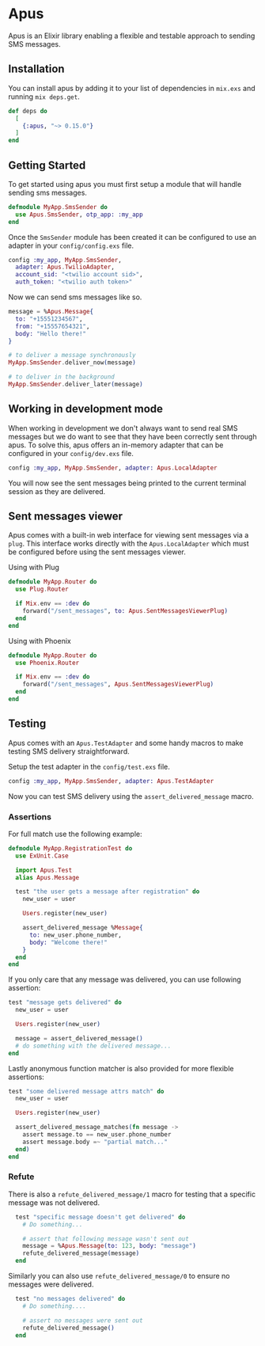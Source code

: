 # Apus

Apus is an Elixir library enabling a flexible and testable approach to sending SMS messages.

## Installation

You can install apus by adding it to your list of dependencies in `mix.exs` and running `mix deps.get`.

```elixir
def deps do
  [
    {:apus, "~> 0.15.0"}
  ]
end
```

## Getting Started

To get started using apus you must first setup a module that will handle sending sms messages.

```elixir
defmodule MyApp.SmsSender do
  use Apus.SmsSender, otp_app: :my_app
end
```

Once the `SmsSender` module has been created it can be configured to use an adapter in your `config/config.exs` file.

```elixir
config :my_app, MyApp.SmsSender,
  adapter: Apus.TwilioAdapter,
  account_sid: "<twilio account sid>",
  auth_token: "<twilio auth token>"
```

Now we can send sms messages like so.

```elixir
message = %Apus.Message{
  to: "+15551234567",
  from: "+15557654321",
  body: "Hello there!"
}

# to deliver a message synchronously
MyApp.SmsSender.deliver_now(message)

# to deliver in the background
MyApp.SmsSender.deliver_later(message)
```

## Working in development mode

When working in development we don't always want to send real SMS messages but we do want
to see that they have been correctly sent through apus. To solve this, apus offers an in-memory
adapter that can be configured in your `config/dev.exs` file.

```elixir
config :my_app, MyApp.SmsSender, adapter: Apus.LocalAdapter
```

You will now see the sent messages being printed to the current terminal session as they are delivered.

## Sent messages viewer

Apus comes with a built-in web interface for viewing sent messages via a `plug`. This interface works
directly with the `Apus.LocalAdapter` which must be configured before using the sent messages viewer.

Using with Plug

```elixir
defmodule MyApp.Router do
  use Plug.Router

  if Mix.env == :dev do
    forward("/sent_messages", to: Apus.SentMessagesViewerPlug)
  end
end
```

Using with Phoenix

```elixir
defmodule MyApp.Router do
  use Phoenix.Router

  if Mix.env == :dev do
    forward("/sent_messages", Apus.SentMessagesViewerPlug)
  end
end
```

## Testing

Apus comes with an `Apus.TestAdapter` and some handy macros to make testing SMS delivery straightforward.

Setup the test adapter in the `config/test.exs` file.

```elixir
config :my_app, MyApp.SmsSender, adapter: Apus.TestAdapter
```

Now you can test SMS delivery using the `assert_delivered_message` macro.

### Assertions

For full match use the following example:

```elixir
defmodule MyApp.RegistrationTest do
  use ExUnit.Case

  import Apus.Test
  alias Apus.Message

  test "the user gets a message after registration" do
    new_user = user

    Users.register(new_user)

    assert_delivered_message %Message{
      to: new_user.phone_number,
      body: "Welcome there!"
    }
  end
end
```

If you only care that any message was delivered, you can use following assertion:

```elixir
test "message gets delivered" do
  new_user = user

  Users.register(new_user)

  message = assert_delivered_message()
  # do something with the delivered message...
end
```

Lastly anonymous function matcher is also provided for more flexible assertions:

```elixir
test "some delivered message attrs match" do
  new_user = user

  Users.register(new_user)

  assert_delivered_message_matches(fn message ->
    assert message.to == new_user.phone_number
    assert message.body =~ "partial match..."
  end)
end
```

### Refute

There is also a `refute_delivered_message/1` macro for testing that a specific message was not delivered.

```elixir
  test "specific message doesn't get delivered" do
    # Do something...

    # assert that following message wasn't sent out
    message = %Apus.Message(to: 123, body: "message")
    refute_delivered_message(message)
  end
```

Similarly you can also use `refute_delivered_message/0` to ensure no messages were delivered.

```elixir
  test "no messages delivered" do
    # Do something....

    # assert no messages were sent out
    refute_delivered_message()
  end
```
